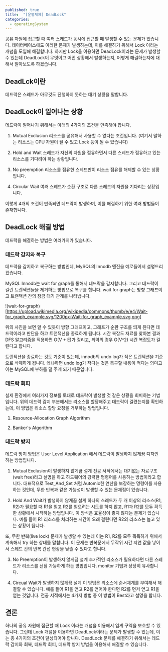 ```yaml
---
published: true
title:  "[운영체제] DeadLock"
categories:
  - operatingSystem
---
```


공유 자원에 접근할 때 여러 스레드가 동시에 접근할 때 발생할 수 있는 문제가 있습니다. 데이터베이스에도 이러한 문제가 발생하는데, 이를 해결하기 위해서 Lock 이라는 개념을 도입해 해결합니다. 하지만 Lock을 이용하면 DeadLock이라는 문제가 발생할 수 있는데 DeadLock이 무엇이고 어떤 상황에서 발생하는지, 어떻게 해결하는지에 대해서 알아보도록 하겠습니다.

## DeadLck이란

데드락은 스레드가 아무것도 진행하지 못하는 대기 상황을 말합니다. 

## DeadLock이 일어나는 상황

데드락이 일어나기 위해서는 아래의 4가지의 조건을 만족해야 합니다.

1. Mutual Exclusion
리소스를 공유해서 사용할 수 없다는 조건입니다. (여기서 말하는 리소스는 CPU 자원이 될 수 있고 Lock 등이 될 수 있습니다)

2. Hold and Wait
스레드가 자신의 자원을 점유하면서 다른 스레드가 점유하고 있는 리소스를 기다려야 하는 상황입니다.

3. No preemption
리소스를 점유한 스레드만이 리소스 점유를 해제할 수 있는 상황입니다.

4. Circular Wait
여러 스레드가 순환 구조로 다른 스레드의 자원을 기다리는 상황입니다.

이렇게 4개의 조건이 만족되면 데드락이 발생하며, 이를 해결하기 위한 여러 방법들이 존재합니다.

## DeadLock 해결 방법

데드락을 해결하는 방법은 여러가지가 있습니다.

### 데드락 감지와 복구
데드락을 감지하고 복구하는 방법인데, MySQL의 Innodb 엔진을 예로들어서 설명드리겠습니다.

MySQL Innodb는 wait for graph를 통해서 데드락을 감지합니다. 그리고 데드락이 걸린 트랜잭션들을 제거하는 방법으로 복구를 합니다. wait for graph는 방향 그래프이고 트랜잭션 간의 잠금 대기 관계를 나타냅니다.

!(wait-for-graph)[https://upload.wikimedia.org/wikipedia/commons/thumb/e/e4/Wait-for_graph_example.svg/1200px-Wait-for_graph_example.svg.png]

위의 사진을 보면 알 수 있듯이 방향 그래프이고, 그래프가 순환 구조를 띄게 된다면 데드락이라고 판단을 하고 트랜잭션을 종료하게 됩니다. 시간 복잡도 자료를 찾아본 결과 DFS 알고리즘을 적용하면 O(V + E)가 걸리고, 최악의 경우 O(V^2) 시간 복잡도가 걸린다고 합니다.

트랜잭션을 종료하는 것도 기준이 있는데, innodb의 undo log가 적은 트랜잭션을 기준으로 삭제하게 됩니다. 왜냐하면 undo log가 작다는 것은 복구할 내용이 적다는 의미고 이는 MySQL에 부하를 덜 주게 되기 때문입니다.

### 데드락 회피

실제 환경에서 여러가지 정보를 토대로 데드락이 발생할 것 같은 상황을 회피하는 기법입니다. 위의 데드락 감지 부분에서는 리소스를 할당해주고 데드락이 걸렸는지를 확인하는데, 이 방법은 리소스 할당 요청을 거부하는 방법입니다.

1. Resource-Allocation Graph Algorithm

2. Banker's Algorithm

### 데드락 방지

데드락 방지 방법은 User Level Application 에서 데드락이 발생하지 않게끔 디자인 하는 방법입니다.

1. Mutual Exclusion이 발생하지 않게끔 설계
전공 서적에서는 대기없는 자료구조(wait free)라고 설명을 하고 하드웨어의 강력한 명령어를 사용하는 방법이라고 합니다. 대표적으로 Test_And_Set 처럼 Automic한 연산을 보장하는 명령어를 사용하는 것인데, 무한 반복과 같은 가능성이 발생할 수 있는 문제점이 있습니다.

2. Hold And Wait가 발생하지 않게끔 설계
하나의 스레드가 두 개 이상의 리소스(R1, R2)가 필요할 때 R1을 얻고 R2를 얻으려는 시도를 하지 않고, R1과 R2를 모두 흭득한 상황에서 시작하는 방법입니다. 이 방식은 효율성이 좋지 않다는 문제가 있습니다. 예를 들어 R1 리소스를 처리하는 시간이 오래 걸린다면 R2의 리소스는 놀고 있는 상황이 됩니다. 

또, 무한 반복(live lock) 문제가 발생할 수 있는데 이는 R1, R2를 모두 흭득하기 위해서 계속해서 try 하는 상태를 말합니다. 이 문제는 반복문에서 무작위 시간 지연 값을 넣어서 스레드 간의 반복 간섭 현상을 낮출 수 있다고 합니다.

3. No Preemption이 발생하지 않게끔 설계
추가적인 리소스가 필요하다면 다른 스레드가 리소스를 선점 가능하게 하는 방법입니다. monitor 기법과 상당히 유사합니다.

4. Circual Wait가 발생하지 않게끔 설계
이 방법은 리소스에 순서체계를 부여해서 해결할 수 있습니다. 예를 들어 R1을 얻고 R2를 얻어야 한다면 R2를 먼저 얻고 R1을 얻는 것입니다. 전공 서적에서는 4가지 방법 중 이 방법이 Best라고 설명을 합니다.

## 결론

하나의 공유 자원에 접근할 때 Lock 이라는 개념을 이용해서 임계 구역을 보호할 수 있습니다. 그런데 Lock 개념을 이용하면 DeadLock이라는 문제가 발생할 수 있는데, 이는 총 4가지의 조건이 달성되어야 합니다. DeadLock 문제를 해결하기 위해서는 데드락 감지와 회복, 데드락 회피, 데드락 방지 방법을 이용해서 해결할 수 있습니다.



